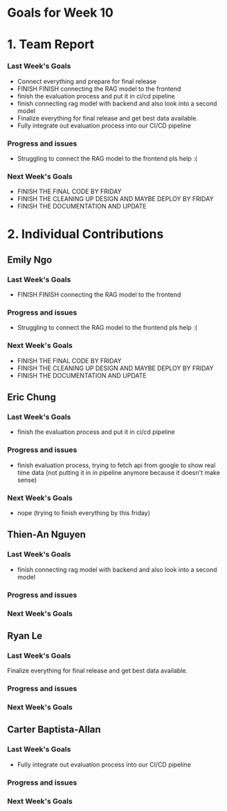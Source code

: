 # Goals for Week 10

# 1. Team Report
<status update for TA here>

<agenda for team meeting here>

### Last Week's Goals
- Connect everything and prepare for final release 
- FINISH FINISH connecting the RAG model to the frontend
- finish the evaluation process and put it in ci/cd pipeline
- finish connecting rag model with backend and also look into a second model
- Finalize everything for final release and get best data available.
- Fully integrate out evaluation process into our CI/CD pipeline
### Progress and issues
- Struggling to connect the RAG model to the frontend pls help :(
### Next Week's Goals
- FINISH THE FINAL CODE BY FRIDAY
- FINISH THE CLEANING UP DESIGN AND MAYBE DEPLOY BY FRIDAY
- FINISH THE DOCUMENTATION AND UPDATE

# 2. Individual Contributions
## Emily Ngo
### Last Week's Goals
- FINISH FINISH connecting the RAG model to the frontend
### Progress and issues
- Struggling to connect the RAG model to the frontend pls help :(
### Next Week's Goals
- FINISH THE FINAL CODE BY FRIDAY
- FINISH THE CLEANING UP DESIGN AND MAYBE DEPLOY BY FRIDAY
- FINISH THE DOCUMENTATION AND UPDATE


## Eric Chung
### Last Week's Goals
- finish the evaluation process and put it in ci/cd pipeline
### Progress and issues
- finish evaluation process, trying to fetch api from google to show real time data (not putting it in in pipeline anymore because it doesn't make sense)
### Next Week's Goals
- nope (trying to finish everything by this friday)


## Thien-An Nguyen
### Last Week's Goals
- finish connecting rag model with backend and also look into a second model
### Progress and issues

### Next Week's Goals

## Ryan Le
### Last Week's Goals
Finalize everything for final release and get best data available.
### Progress and issues

### Next Week's Goals


## Carter Baptista-Allan
### Last Week's Goals
- Fully integrate out evaluation process into our CI/CD pipeline
### Progress and issues

### Next Week's Goals


